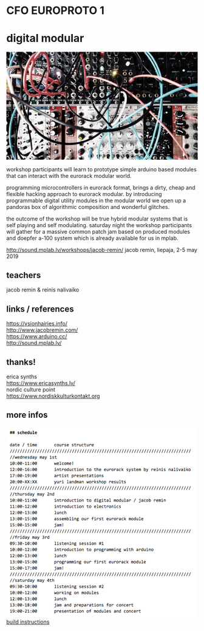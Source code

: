 # CFO EUROPROTO 1
# digital modular

![](modules.png)

workshop participants will learn to prototype simple arduino based modules that can interact with the eurorack modular world.  

programming microcontrollers in eurorack format, brings a dirty, cheap and flexible hacking approach to eurorack modular. by introducing programmable digital utility modules in the modular world we open up a pandoras box of algorithmic composition and wonderful glitches.  

the outcome of the workshop will be true hybrid modular systems that is self playing and self modulating. saturday night the workshop participants will gather for a massive common patch jam based on produced modules and doepfer a-100 system which is already available for us in mplab.  

http://sound.mplab.lv/workshops/jacob-remin/
jacob remin, liepaja, 2-5 may 2019

## teachers

jacob remin & reinis nalivaiko

## links / references

https://vsionhairies.info/  
http://www.jacobremin.com/  
https://www.arduino.cc/  
http://sound.mplab.lv/  

## thanks!

erica synths  
https://www.ericasynths.lv/  
nordic culture point  
https://www.nordiskkulturkontakt.org  

## more infos

![schedule](schedule.png)  
[build instructions](https://github.com/jsr606/EUROPROTO/tree/master/SoundDays_MPlab/build_instructions)